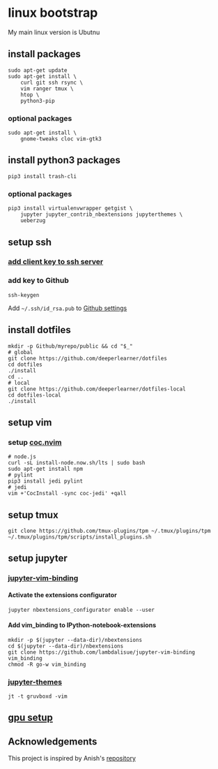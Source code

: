 # linux bootstrap
My main linux version is Ubutnu

## install packages

```
sudo apt-get update
sudo apt-get install \
    curl git ssh rsync \
    vim ranger tmux \
    htop \
    python3-pip
```

### optional packages

```
sudo apt-get install \
    gnome-tweaks cloc vim-gtk3
```

## install python3 packages

```
pip3 install trash-cli
```

### optional packages

```
pip3 install virtualenvwrapper getgist \
    jupyter jupyter_contrib_nbextensions jupyterthemes \
    ueberzug
```

## setup ssh

### [add client key to ssh server](add_ssh_key.md)

### add key to Github

```
ssh-keygen
```
Add `~/.ssh/id_rsa.pub` to [Github settings](https://github.com/settings/keys)

## install dotfiles

```
mkdir -p Github/myrepo/public && cd "$_"
# global
git clone https://github.com/deeperlearner/dotfiles
cd dotfiles
./install
cd ..
# local
git clone https://github.com/deeperlearner/dotfiles-local
cd dotfiles-local
./install
```

## setup vim

### setup [coc.nvim](https://github.com/neoclide/coc.nvim)

```
# node.js
curl -sL install-node.now.sh/lts | sudo bash
sudo apt-get install npm
# pylint
pip3 install jedi pylint
# jedi
vim +'CocInstall -sync coc-jedi' +qall
```

## setup tmux

```
git clone https://github.com/tmux-plugins/tpm ~/.tmux/plugins/tpm
~/.tmux/plugins/tpm/scripts/install_plugins.sh
```

## setup jupyter

### [jupyter-vim-binding](https://github.com/lambdalisue/jupyter-vim-binding/wiki/Installation)

#### Activate the extensions configurator

```
jupyter nbextensions_configurator enable --user
```

#### Add vim_binding to IPython-notebook-extensions

```
mkdir -p $(jupyter --data-dir)/nbextensions
cd $(jupyter --data-dir)/nbextensions
git clone https://github.com/lambdalisue/jupyter-vim-binding vim_binding
chmod -R go-w vim_binding
```

### [jupyter-themes](https://github.com/dunovank/jupyter-themes)

```
jt -t gruvboxd -vim
```

## [gpu setup](gpu_setup.md)

## Acknowledgements

This project is inspired by Anish's [repository](https://github.com/anishathalye/linux-bootstrap)
